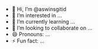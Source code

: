 - 👋 Hi, I’m @aswinsgitid
- 👀 I’m interested in ...
- 🌱 I’m currently learning ...
- 💞️ I’m looking to collaborate on ...
- 😄 Pronouns: ...
- ⚡ Fun fact: ...

<!---
aswinsgitid/aswinsgitid is a ✨ special ✨ repository because its `README.md` (this file) appears on your GitHub profile.
You can click the Preview link to take a look at your changes.
--->

